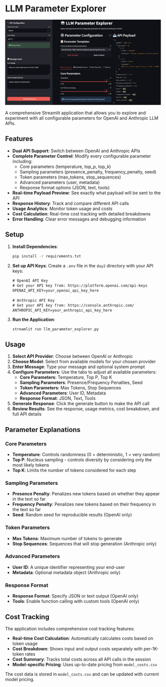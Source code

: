 # LLM Parameter Explorer

![LLM Parameter Explorer Interface](llm-parameter-explorer-interface.png)

A comprehensive Streamlit application that allows you to explore and experiment with all configurable parameters for OpenAI and Anthropic LLM APIs.

## Features

- **Dual API Support**: Switch between OpenAI and Anthropic APIs
- **Complete Parameter Control**: Modify every configurable parameter including:
  - Core parameters (temperature, top_p, top_k)
  - Sampling parameters (presence_penalty, frequency_penalty, seed)
  - Token parameters (max_tokens, stop_sequences)
  - Advanced parameters (user, metadata)
  - Response format options (JSON, text, tools)
- **Real-time Payload Preview**: See exactly what payload will be sent to the API
- **Response History**: Track and compare different API calls
- **Usage Analytics**: Monitor token usage and costs
- **Cost Calculation**: Real-time cost tracking with detailed breakdowns
- **Error Handling**: Clear error messages and debugging information

## Setup

1. **Install Dependencies**:
   ```bash
   pip install -r requirements.txt
   ```

2. **Set up API Keys**:
   Create a `.env` file in the `day2` directory with your API keys:
   ```
   # OpenAI API Key
   # Get your API key from: https://platform.openai.com/api-keys
   OPENAI_API_KEY=your_openai_api_key_here
   
   # Anthropic API Key  
   # Get your API key from: https://console.anthropic.com/
   ANTHROPIC_API_KEY=your_anthropic_api_key_here
   ```

3. **Run the Application**:
   ```bash
   streamlit run llm_parameter_explorer.py
   ```

## Usage

1. **Select API Provider**: Choose between OpenAI or Anthropic
2. **Choose Model**: Select from available models for your chosen provider
3. **Enter Message**: Type your message and optional system prompt
4. **Configure Parameters**: Use the tabs to adjust all available parameters:
   - **Core Parameters**: Temperature, Top P, Top K
   - **Sampling Parameters**: Presence/Frequency Penalties, Seed
   - **Token Parameters**: Max Tokens, Stop Sequences
   - **Advanced Parameters**: User ID, Metadata
   - **Response Format**: JSON, Text, Tools
5. **Generate Response**: Click the generate button to make the API call
6. **Review Results**: See the response, usage metrics, cost breakdown, and full API details

## Parameter Explanations

### Core Parameters
- **Temperature**: Controls randomness (0 = deterministic, 1 = very random)
- **Top P**: Nucleus sampling - controls diversity by considering only the most likely tokens
- **Top K**: Limits the number of tokens considered for each step

### Sampling Parameters
- **Presence Penalty**: Penalizes new tokens based on whether they appear in the text so far
- **Frequency Penalty**: Penalizes new tokens based on their frequency in the text so far
- **Seed**: Random seed for reproducible results (OpenAI only)

### Token Parameters
- **Max Tokens**: Maximum number of tokens to generate
- **Stop Sequences**: Sequences that will stop generation (Anthropic only)

### Advanced Parameters
- **User ID**: A unique identifier representing your end-user
- **Metadata**: Optional metadata object (Anthropic only)

### Response Format
- **Response Format**: Specify JSON or text output (OpenAI only)
- **Tools**: Enable function calling with custom tools (OpenAI only)

## Cost Tracking

The application includes comprehensive cost tracking features:

- **Real-time Cost Calculation**: Automatically calculates costs based on token usage
- **Cost Breakdown**: Shows input and output costs separately with per-1K-token rates
- **Cost Summary**: Tracks total costs across all API calls in the session
- **Model-specific Pricing**: Uses up-to-date pricing from `model_costs.csv`

The cost data is stored in `model_costs.csv` and can be updated with current model pricing.
